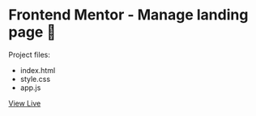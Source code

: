# Frontend Mentor - Manage landing page 👋

Project files:
- index.html
- style.css
- app.js

[View Live](https://kaffeenj-frontend-mentor.vercel.app/manage-landing-page)
